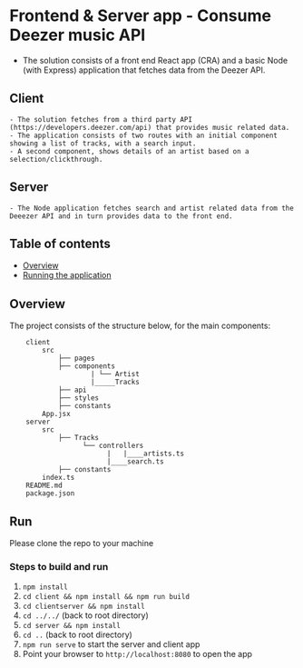 # Frontend & Server app - Consume Deezer music API

- The solution consists of a front end React app (CRA) and a basic Node (with Express) application that fetches data from the Deezer API.

## Client
    - The solution fetches from a third party API (https://developers.deezer.com/api) that provides music related data. 
    - The application consists of two routes with an initial component showing a list of tracks, with a search input.
    - A second component, shows details of an artist based on a selection/clickthrough. 
## Server
    - The Node application fetches search and artist related data from the Deeezer API and in turn provides data to the front end.

## Table of contents

  - [Overview](#overview)
  - [Running the application](#run)

## Overview

The project consists of the structure below, for the main components:

```.
    client
        src            
            ├── pages    
            ├── components
                    | └── Artist
                    |_____Tracks
            ├── api
            ├── styles
            ├── constants
        App.jsx
    server
        src    
            ├── Tracks
                  └── controllers
                        |   |____artists.ts
                        |____search.ts            
            ├── constants
        index.ts
    README.md
    package.json
```

## Run

Please clone the repo to your machine

### Steps to build and run
1. `npm install` 
2. `cd client && npm install && npm run build` 
3. `cd clientserver && npm install` 
4. `cd ../../` (back to root directory) 
5. `cd server && npm install` 
6. `cd ..` (back to root directory) 
7. `npm run serve` to start the server and client app
8. Point your browser to `http://localhost:8080` to open the app